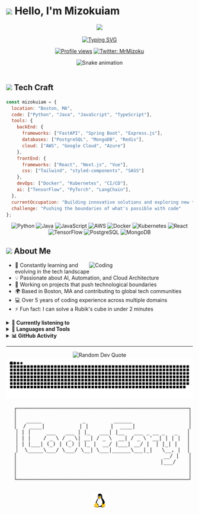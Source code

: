 # <img src="https://media.giphy.com/media/v1.Y2lkPTc5MGI3NjExNmZjM2ZhN2M2ZmJiYzY3Mjg3NjYzYjFjMzcwMDkwZWU5NDI0NmI4NSZlcD12MV9pbnRlcm5hbF9naWZzX2dpZklkJmN0PWc/hvRJCLFzcasrR4ia7z/giphy.gif" width="30"> Hello, I'm **Mizokuiam**

<div align="center">
  
  ![](https://raw.githubusercontent.com/Mizokuiam/Mizokuiam/master/profile-3d-contrib/profile-night-rainbow.svg)
  
  <a href="https://git.io/typing-svg"><img src="https://readme-typing-svg.demolab.com?font=JetBrains+Mono&weight=500&size=22&duration=3000&pause=1000&color=0891B2&center=true&vCenter=true&random=false&width=435&lines=Tech+Enthusiast;Full+Stack+Developer;AI+%26+Cloud+Specialist;Innovator+%26+Problem+Solver" alt="Typing SVG" /></a>

  [![Profile views](https://komarev.com/ghpvc/?username=Mizokuiam&style=for-the-badge&color=0891b2)](https://github.com/Mizokuiam)
  [![Twitter: MrMizoku](https://img.shields.io/twitter/follow/MrMizoku?logo=twitter&style=for-the-badge&color=0891b2&logoColor=white&labelColor=1c1917)](https://twitter.com/MrMizoku)
</div>

<div align="center">
  <img src="https://raw.githubusercontent.com/Mizokuiam/Mizokuiam/output/github-contribution-grid-snake-dark.svg" alt="Snake animation" />
</div>

<br>

## <img src="https://media2.giphy.com/media/QssGEmpkyEOhBCb7e1/giphy.gif?cid=ecf05e47a0n3gi1bfqntqmob8g9aid1oyj2wr3ds3mg700bl&rid=giphy.gif" width="24"> **Tech Craft**

```js
const mizokuiam = {
  location: "Boston, MA",
  code: ["Python", "Java", "JavaScript", "TypeScript"],
  tools: {
    backEnd: {
      frameworks: ["FastAPI", "Spring Boot", "Express.js"],
      databases: ["PostgreSQL", "MongoDB", "Redis"],
      cloud: ["AWS", "Google Cloud", "Azure"]
    },
    frontEnd: {
      frameworks: ["React", "Next.js", "Vue"],
      css: ["Tailwind", "styled-components", "SASS"]
    },
    devOps: ["Docker", "Kubernetes", "CI/CD"],
    ai: ["TensorFlow", "PyTorch", "LangChain"],
  },
  currentOccupation: "Building innovative solutions and exploring new technologies",
  challenge: "Pushing the boundaries of what's possible with code"
};
```

<div align="center">
  
  ![Python](https://img.shields.io/badge/Python-3776AB?style=for-the-badge&logo=python&logoColor=white)
  ![Java](https://img.shields.io/badge/Java-ED8B00?style=for-the-badge&logo=openjdk&logoColor=white)
  ![JavaScript](https://img.shields.io/badge/JavaScript-F7DF1E?style=for-the-badge&logo=javascript&logoColor=black)
  ![AWS](https://img.shields.io/badge/AWS-232F3E?style=for-the-badge&logo=amazon-aws&logoColor=white)
  ![Docker](https://img.shields.io/badge/Docker-2496ED?style=for-the-badge&logo=docker&logoColor=white)
  ![Kubernetes](https://img.shields.io/badge/Kubernetes-326CE5?style=for-the-badge&logo=kubernetes&logoColor=white)
  ![React](https://img.shields.io/badge/React-61DAFB?style=for-the-badge&logo=react&logoColor=black)
  ![TensorFlow](https://img.shields.io/badge/TensorFlow-FF6F00?style=for-the-badge&logo=tensorflow&logoColor=white)
  ![PostgreSQL](https://img.shields.io/badge/PostgreSQL-316192?style=for-the-badge&logo=postgresql&logoColor=white)
  ![MongoDB](https://img.shields.io/badge/MongoDB-4EA94B?style=for-the-badge&logo=mongodb&logoColor=white)

</div>

## <img src="https://media.giphy.com/media/iY8CRBdQXODJSCERIr/giphy.gif" width="24"> **About Me**

<img align="right" alt="Coding" width="280" src="https://camo.githubusercontent.com/5ddf73ad3a205111cf8c686f687fc216c2946a75005718c8da5b837ad9de78c9/68747470733a2f2f7468756d62732e6766796361742e636f6d2f4576696c4e657874446576696c666973682d736d616c6c2e676966">

- 🌱 Constantly learning and evolving in the tech landscape
- 💡 Passionate about AI, Automation, and Cloud Architecture
- 🔭 Working on projects that push technological boundaries
- 🌍 Based in Boston, MA and contributing to global tech communities
- 💻 Over 5 years of coding experience across multiple domains
- ⚡ Fun fact: I can solve a Rubik's cube in under 2 minutes

<details>
<summary><b>🎵 Currently listening to</b></summary>
<div align="center">
<img src="https://spotify-github-profile.vercel.app/api/view?uid=31urjlvwugk72h3zc5gnjje6h7oi&cover_image=true&theme=novatorem&show_offline=false&background_color=121212&interchange=false&bar_color=53b14f&bar_color_cover=false" alt="Spotify Now Playing" />
</div>
</details>

<details>
<summary><b>🧰 Languages and Tools</b></summary>
<div align="center">
  <img src="https://skillicons.dev/icons?i=py,java,js,typescript,react,nextjs,vue,aws,gcp,azure,docker,kubernetes,tensorflow,pytorch,figma,git,linux,bash,vscode,mongodb,postgres,redis,fastapi,spring,express&perline=10" />
</div>
</details>

<details>
<summary><b>📊 GitHub Activity</b></summary>
<img src="https://github-readme-stats.vercel.app/api?username=Mizokuiam&show_icons=true&count_private=true&hide_border=true&title_color=0891b2&icon_color=0891b2&text_color=c9d1d9&bg_color=0d1117" alt="GitHub Stats" />
</details>

---

<div align="center">
  <img src="https://quotes-github-readme.vercel.app/api?type=horizontal&theme=dark" alt="Random Dev Quote" />
  <img src="https://raw.githubusercontent.com/Platane/snk/output/github-contribution-grid-snake.svg" alt="Snake animation" />
  
  <!-- ASCII Art Footer -->
  <pre>
  ┌───────────────────────────────────────────────────────┐
  │                                                       │
  │   _____             _         ______                  │
  │  / ____|           | |       |  ____|                 │
  │ | |     ___   ___ | |_   ___| |__   ___ _ __ _   _   │
  │ | |    / _ \ / _ \| __| / _ \  __| / _ \ '__| | | |  │
  │ | |___| (_) | (_) | |_ |  __/ |___| __/ |  | |_| |   │
  │  \_____\___/ \___/ \__| \___|______\___|_|   \__, |  │
  │                                               __/ |   │
  │                                              |___/    │
  │                                                       │
  │                                                       │
  └───────────────────────────────────────────────────────┘
  </pre>
  
  <img src="https://raw.githubusercontent.com/devicons/devicon/master/icons/linux/linux-original.svg" alt="Linux" width="40" height="40"/>
</div>
